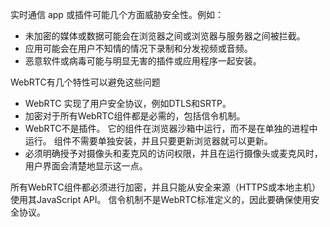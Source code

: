 实时通信 app 或插件可能几个方面威胁安全性。例如：

- 未加密的媒体或数据可能会在浏览器之间或浏览器与服务器之间被拦截。
- 应用可能会在用户不知情的情况下录制和分发视频或音频。
- 恶意软件或病毒可能与明显无害的插件或应用程序一起安装。

WebRTC有几个特性可以避免这些问题

- WebRTC 实现了用户安全协议，例如DTLS和SRTP。
- 加密对于所有WebRTC组件都是必需的，包括信令机制。
- WebRTC不是插件。 它的组件在浏览器沙箱中运行，而不是在单独的进程中运行。 组件不需要单独安装，并且只要更新浏览器就可以更新。
- 必须明确授予对摄像头和麦克风的访问权限，并且在运行摄像头或麦克风时，用户界面会清楚地显示这一点。


所有WebRTC组件都必须进行加密，并且只能从安全来源（HTTPS或本地主机）使用其JavaScript API。 信令机制不是WebRTC标准定义的，因此要确保使用安全协议。